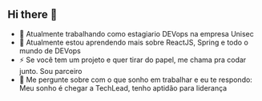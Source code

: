 ## Hi there 👋

- 🔭 Atualmente trabalhando como estagiario DEVops na empresa Unisec
- 🌱 Atualmente estou aprendendo mais sobre ReactJS, Spring e todo o mundo de DEVops
- ⚡ Se você tem um projeto e quer tirar do papel, me chama pra codar junto. Sou parceiro
- 💬 Me pergunte sobre com o que sonho em trabalhar e eu te respondo: Meu sonho é chegar a TechLead, tenho aptidão para liderança

<!--
**eqMoura01/eqMoura01** is a ✨ _special_ ✨ repository because its `README.md` (this file) appears on your GitHub profile.

Here are some ideas to get you started:

- 🔭 I’m currently working on ...
- 🌱 I’m currently learning ...
- 👯 I’m looking to collaborate on ...
- 🤔 I’m looking for help with ...
- 💬 Ask me about ...
- 📫 How to reach me: ...
- 😄 Pronouns: ...
- ⚡ Fun fact: ...
-->
